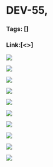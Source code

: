 # DEV-55,
### Tags: []
### Link:[<>]

![](../images/DEV-55/DEV-55-A1.png)

![](../images/DEV-55/DEV-55-A2.png)

![](../images/DEV-55/DEV-55-A3.png)

![](../images/DEV-55/DEV-55-A4.png)

![](../images/DEV-55/DEV-55-A5.png)

![](../images/DEV-55/DEV-55-A6.png)

![](../images/DEV-55/DEV-55-A7.png)

![](../images/DEV-55/DEV-55-A8.png)

![](../images/DEV-55/DEV-55-A9.png)

![](../images/DEV-55/DEV-55-A10.png)

